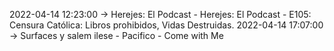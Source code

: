 2022-04-14 12:23:00 -> Herejes: El Podcast - Herejes: El Podcast - E105: Censura Católica: Libros prohibidos, Vidas Destruidas.
2022-04-14 17:07:00 -> Surfaces y salem ilese - Pacifico - Come with Me

